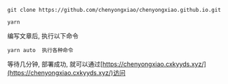 ```shell
git clone https://github.com/chenyongxiao/chenyongxiao.github.io.git

yarn
```

编写文章后, 执行以下命令

```shell
yarn auto  执行各种命令

```

等待几分钟, 部署成功, 就可以通过[https://chenyongxiao.cxkyyds.xyz/](https://chenyongxiao.cxkyyds.xyz/)访问
